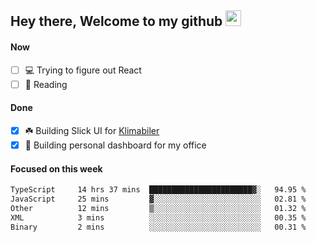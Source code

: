 ## Hey there, Welcome to my github <img src="https://media.giphy.com/media/hvRJCLFzcasrR4ia7z/giphy.gif" width="25px">

#### Now
- [ ] 💻 Trying to figure out React
- [ ] 📕 Reading

#### Done
- [x] ☘️ Building Slick UI for [Klimabiler](https://klimabiler.dk)
- [x] 🚀 Building personal dashboard for my office
 
 #### Focused on this week
<!--START_SECTION:waka-->

```txt
TypeScript     14 hrs 37 mins  ███████████████████████▓░   94.95 %
JavaScript     25 mins         ▓░░░░░░░░░░░░░░░░░░░░░░░░   02.81 %
Other          12 mins         ▒░░░░░░░░░░░░░░░░░░░░░░░░   01.32 %
XML            3 mins          ░░░░░░░░░░░░░░░░░░░░░░░░░   00.35 %
Binary         2 mins          ░░░░░░░░░░░░░░░░░░░░░░░░░   00.31 %
```

<!--END_SECTION:waka-->

